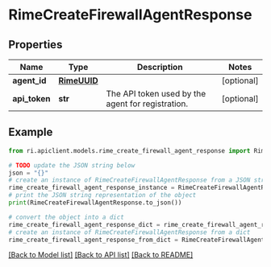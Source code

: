 # RimeCreateFirewallAgentResponse


## Properties

Name | Type | Description | Notes
------------ | ------------- | ------------- | -------------
**agent_id** | [**RimeUUID**](RimeUUID.md) |  | [optional] 
**api_token** | **str** | The API token used by the agent for registration. | [optional] 

## Example

```python
from ri.apiclient.models.rime_create_firewall_agent_response import RimeCreateFirewallAgentResponse

# TODO update the JSON string below
json = "{}"
# create an instance of RimeCreateFirewallAgentResponse from a JSON string
rime_create_firewall_agent_response_instance = RimeCreateFirewallAgentResponse.from_json(json)
# print the JSON string representation of the object
print(RimeCreateFirewallAgentResponse.to_json())

# convert the object into a dict
rime_create_firewall_agent_response_dict = rime_create_firewall_agent_response_instance.to_dict()
# create an instance of RimeCreateFirewallAgentResponse from a dict
rime_create_firewall_agent_response_from_dict = RimeCreateFirewallAgentResponse.from_dict(rime_create_firewall_agent_response_dict)
```
[[Back to Model list]](../README.md#documentation-for-models) [[Back to API list]](../README.md#documentation-for-api-endpoints) [[Back to README]](../README.md)

